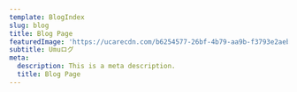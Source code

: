 ```yaml
---
template: BlogIndex
slug: blog
title: Blog Page
featuredImage: 'https://ucarecdn.com/b6254577-26bf-4b79-aa9b-f3793e2aebdc/'
subtitle: Umuログ
meta:
  description: This is a meta description.
  title: Blog Page
---
```

